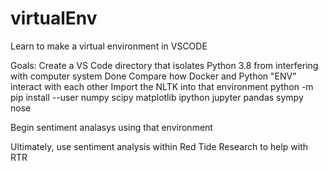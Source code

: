 # virtualEnv
Learn to make a virtual environment in VSCODE


Goals:
  Create a VS Code directory that isolates Python 3.8 from interfering with computer system Done
  Compare how Docker and Python "ENV" interact with each other
  Import the NLTK into that environment
python -m pip install --user numpy scipy matplotlib ipython jupyter pandas sympy nose

  Begin sentiment analasys using that environment
  
  
  Ultimately, use sentiment analysis within Red Tide Research to help with RTR
